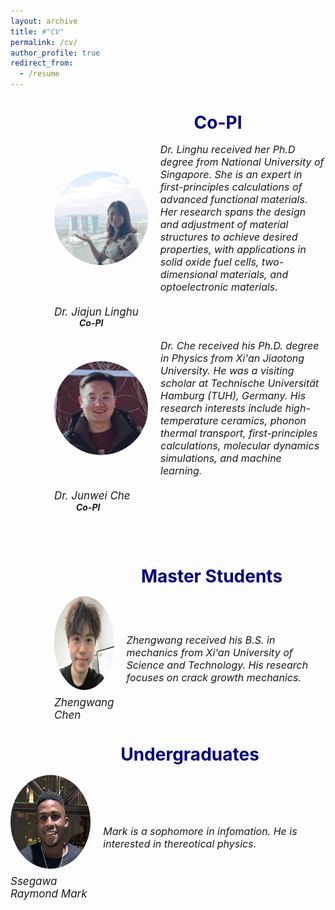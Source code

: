```yaml
---
layout: archive
title: #"CV"
permalink: /cv/
author_profile: true
redirect_from:
  - /resume
---
```


<div style="margin-left: 70px;">  
  <div style="margin-left: 90px; text-align: center;">  
<span style="line-height: 1; font-size:14px;"> <h1 style="color:	#000080;">Co-PI</h1> </span> 
  </div>


<div style="display: flex; align-items: center; margin-bottom: 20px;">
  <img src="../images/lh2.jpg" alt="Person's Name" style="width: 150px; height: 150px; margin-right: 20px; border-radius: 50%;">
  <em style="font-size: 16px;">Dr. Linghu received her Ph.D degree from National University of Singapore.  She is an expert in first-principles calculations of advanced functional materials. Her research spans the design and adjustment of material structures to achieve desired properties, with applications in solid oxide fuel cells, two-dimensional materials, and optoelectronic materials. </em>
</div>
<div>
  <p class="name" style="font-size:17px; margin:0; line-height:1.2">
    <em>Dr. Jiajun Linghu</em>
  </p>
  <p class="name" style="font-size:14px; margin:0; line-height:1.2; 
                        position: relative; left: 40px;">
    <strong><em>Co-PI</em></strong>
  </p>

</div><br>


 <div style="display: flex; align-items: center; margin-bottom: 20px;">
  <img src="../images/jw.png" alt="Person's Name" style="width: 150px; height: 150px; margin-right: 20px; border-radius: 50%;">
  <em style="font-size: 16px;">Dr. Che received his Ph.D. degree in Physics from Xi'an Jiaotong University. He was a visiting scholar at Technische Universität Hamburg (TUH), Germany. His research interests include high-temperature ceramics, phonon thermal transport, first-principles calculations, molecular dynamics simulations, and machine learning. </em>
</div>
<div>
  <p class="name" style="font-size:17px; margin:0; line-height:1.2">
    <em>Dr. Junwei Che</em>
  </p>
  <p class="name" style="font-size:14px; margin:0; line-height:1.2; 
                        position: relative; left: 35px;">
    <strong><em>Co-PI</em></strong>
  </p>
</div>
    
  <br /> <br /> 

  

<div style="margin-left: 70px; text-align: center;">    
<span style="line-height: 1; font-size:14px;"> <h1 style="color:	#000080;">Master Students</h1> </span> 
 </div>

<div style="display: flex; ">
  <div style="display: flex; align-items: center; margin-right: 0px;">
    <div style="display: flex; flex-direction: column; align-items: center; margin-right: 20px;">
      <img src="../images/zw.png" alt="Zhengwang Chen" style="width: 150px; height: 150px; border-radius: 50%;">
      <p class="name" style="font-size:17px; margin:10px 0 0 0;"><em>Zhengwang Chen </em></p>
    </div>
    <p style="margin:0;"><em style="font-size: 16px;"> Zhengwang received his B.S. in mechanics from Xi'an University of Science and Technology. His research focuses on crack growth mechanics.</em></p>
  </div>
</div>
</div>

</div>


<div style="margin-left: 70px; text-align: center;">  
  <span style="line-height: 1; font-size:14px;"> <h1 style="color: #000080;">Undergraduates</h1> </span> 
</div>     

<div style="display: flex; ">
  <div style="display: flex; align-items: center; margin-right: 0px;">
    <div style="display: flex; flex-direction: column; align-items: center; margin-right: 20px;">
      <img src="../images/mark.png" alt="Ssegawa Raymond Mark" style="width: 150px; height: 150px; border-radius: 50%;">
      <p class="name" style="font-size:17px; margin:10px 0 0 0;"><em>Ssegawa Raymond Mark </em></p>
    </div>
    <p style="margin:0;"><em style="font-size: 16px;">Mark is a sophomore in infomation. He is interested in thereotical physics.</em></p>
  </div>
</div>
</div>

